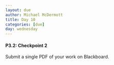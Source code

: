 ```yaml
---
layout: due
author: Michael McDermott
title: Day 10
categories: [due]
day: wednesday
---
```

#### P3.2: Checkpoint 2
Submit a single PDF of your work on Blackboard.
